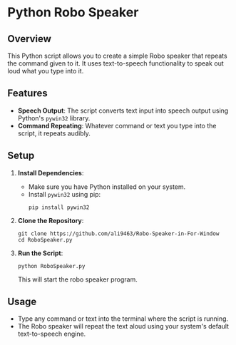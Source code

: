 # Python Robo Speaker

## Overview
This Python script allows you to create a simple Robo speaker that repeats the command given to it. It uses text-to-speech functionality to speak out loud what you type into it.

## Features
- **Speech Output**: The script converts text input into speech output using Python's `pywin32` library.
- **Command Repeating**: Whatever command or text you type into the script, it repeats audibly.

## Setup
1. **Install Dependencies**:
   - Make sure you have Python installed on your system.
   - Install `pywin32` using pip:
     ```
     pip install pywin32
     ```

2. **Clone the Repository**:
   ```
   git clone https://github.com/ali9463/Robo-Speaker-in-For-Window
   cd RoboSpeaker.py
   ```

3. **Run the Script**:
   ```
   python RoboSpeaker.py
   ```
   This will start the robo speaker program.

## Usage
- Type any command or text into the terminal where the script is running.
- The Robo speaker will repeat the text aloud using your system's default text-to-speech engine.
